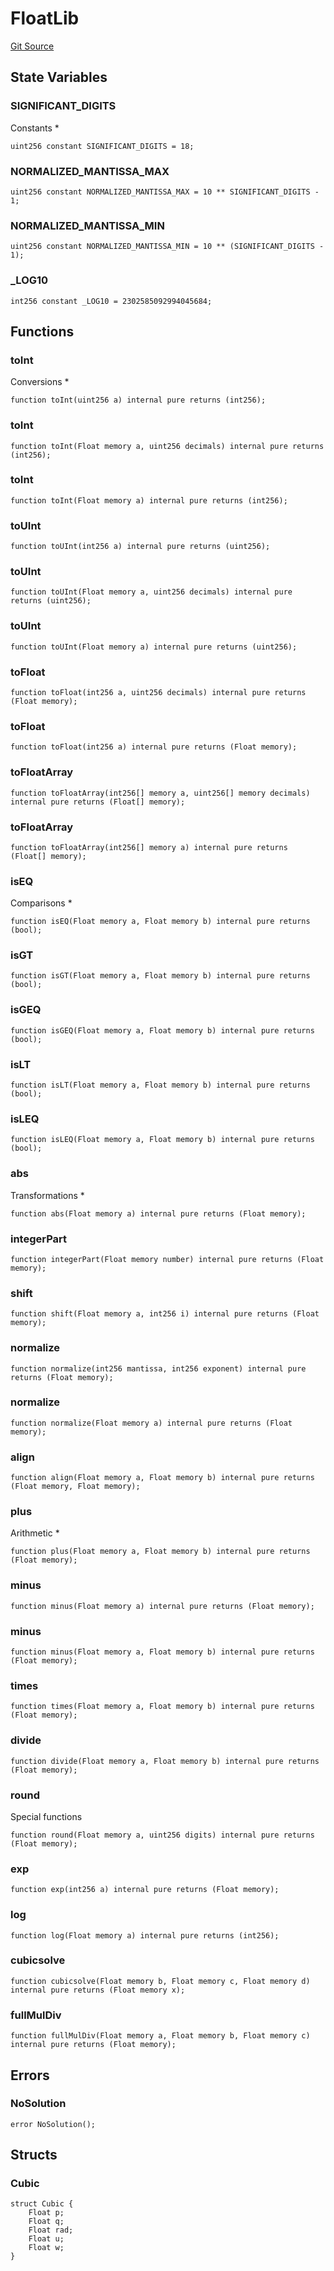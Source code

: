 # FloatLib
[Git Source](https://github.com/CavalRe/cavalre-contracts/blob/b96f8602f431eb4f1948c1233246d58b344ea36f/src/libraries/FloatLib/FloatLib.sol)


## State Variables
### SIGNIFICANT_DIGITS
Constants   *


```solidity
uint256 constant SIGNIFICANT_DIGITS = 18;
```


### NORMALIZED_MANTISSA_MAX

```solidity
uint256 constant NORMALIZED_MANTISSA_MAX = 10 ** SIGNIFICANT_DIGITS - 1;
```


### NORMALIZED_MANTISSA_MIN

```solidity
uint256 constant NORMALIZED_MANTISSA_MIN = 10 ** (SIGNIFICANT_DIGITS - 1);
```


### _LOG10

```solidity
int256 constant _LOG10 = 2302585092994045684;
```


## Functions
### toInt

Conversions   *


```solidity
function toInt(uint256 a) internal pure returns (int256);
```

### toInt


```solidity
function toInt(Float memory a, uint256 decimals) internal pure returns (int256);
```

### toInt


```solidity
function toInt(Float memory a) internal pure returns (int256);
```

### toUInt


```solidity
function toUInt(int256 a) internal pure returns (uint256);
```

### toUInt


```solidity
function toUInt(Float memory a, uint256 decimals) internal pure returns (uint256);
```

### toUInt


```solidity
function toUInt(Float memory a) internal pure returns (uint256);
```

### toFloat


```solidity
function toFloat(int256 a, uint256 decimals) internal pure returns (Float memory);
```

### toFloat


```solidity
function toFloat(int256 a) internal pure returns (Float memory);
```

### toFloatArray


```solidity
function toFloatArray(int256[] memory a, uint256[] memory decimals) internal pure returns (Float[] memory);
```

### toFloatArray


```solidity
function toFloatArray(int256[] memory a) internal pure returns (Float[] memory);
```

### isEQ

Comparisons   *


```solidity
function isEQ(Float memory a, Float memory b) internal pure returns (bool);
```

### isGT


```solidity
function isGT(Float memory a, Float memory b) internal pure returns (bool);
```

### isGEQ


```solidity
function isGEQ(Float memory a, Float memory b) internal pure returns (bool);
```

### isLT


```solidity
function isLT(Float memory a, Float memory b) internal pure returns (bool);
```

### isLEQ


```solidity
function isLEQ(Float memory a, Float memory b) internal pure returns (bool);
```

### abs

Transformations   *


```solidity
function abs(Float memory a) internal pure returns (Float memory);
```

### integerPart


```solidity
function integerPart(Float memory number) internal pure returns (Float memory);
```

### shift


```solidity
function shift(Float memory a, int256 i) internal pure returns (Float memory);
```

### normalize


```solidity
function normalize(int256 mantissa, int256 exponent) internal pure returns (Float memory);
```

### normalize


```solidity
function normalize(Float memory a) internal pure returns (Float memory);
```

### align


```solidity
function align(Float memory a, Float memory b) internal pure returns (Float memory, Float memory);
```

### plus

Arithmetic   *


```solidity
function plus(Float memory a, Float memory b) internal pure returns (Float memory);
```

### minus


```solidity
function minus(Float memory a) internal pure returns (Float memory);
```

### minus


```solidity
function minus(Float memory a, Float memory b) internal pure returns (Float memory);
```

### times


```solidity
function times(Float memory a, Float memory b) internal pure returns (Float memory);
```

### divide


```solidity
function divide(Float memory a, Float memory b) internal pure returns (Float memory);
```

### round

Special functions


```solidity
function round(Float memory a, uint256 digits) internal pure returns (Float memory);
```

### exp


```solidity
function exp(int256 a) internal pure returns (Float memory);
```

### log


```solidity
function log(Float memory a) internal pure returns (int256);
```

### cubicsolve


```solidity
function cubicsolve(Float memory b, Float memory c, Float memory d) internal pure returns (Float memory x);
```

### fullMulDiv


```solidity
function fullMulDiv(Float memory a, Float memory b, Float memory c) internal pure returns (Float memory);
```

## Errors
### NoSolution

```solidity
error NoSolution();
```

## Structs
### Cubic

```solidity
struct Cubic {
    Float p;
    Float q;
    Float rad;
    Float u;
    Float w;
}
```

